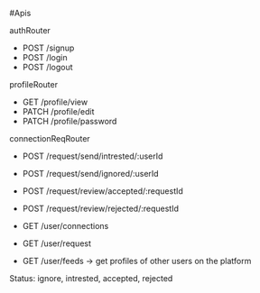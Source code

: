 
#Apis

authRouter
- POST /signup
- POST /login
- POST /logout

profileRouter
- GET /profile/view
- PATCH /profile/edit
- PATCH /profile/password

connectionReqRouter
- POST /request/send/intrested/:userId
- POST /request/send/ignored/:userId
- POST /request/review/accepted/:requestId
- POST /request/review/rejected/:requestId

- GET /user/connections
- GET /user/request
- GET /user/feeds -> get profiles of other users on the platform

Status: ignore, intrested, accepted, rejected
